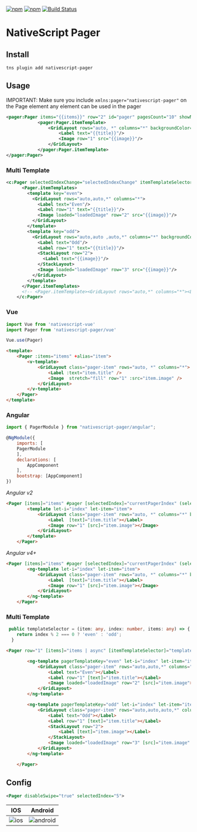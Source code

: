 [![npm](https://img.shields.io/npm/v/nativescript-pager.svg)](https://www.npmjs.com/package/nativescript-pager)
[![npm](https://img.shields.io/npm/dt/nativescript-pager.svg?label=npm%20downloads)](https://www.npmjs.com/package/nativescript-pager)
[![Build Status](https://travis-ci.org/triniwiz/nativescript-pager.svg?branch=master)](https://travis-ci.org/triniwiz/nativescript-pager)

# NativeScript Pager

## Install

`tns plugin add nativescript-pager`

## Usage

IMPORTANT: Make sure you include `xmlns:pager="nativescript-pager"` on the Page element any element can be used in the pager

```xml
<pager:Pager items="{{items}}" row="2" id="pager" pagesCount="10" showNativePageIndicator="false" backgroundColor="lightsteelblue">
            <pager:Pager.itemTemplate>
                <GridLayout rows="auto, *" columns="*" backgroundColor="red">
                    <Label text="{{title}}"/>
                    <Image row="1" src="{{image}}"/>
                </GridLayout>
            </pager:Pager.itemTemplate>
</pager:Pager>
```

### Multi Template

```xml
<c:Pager selectedIndexChange="selectedIndexChange" itemTemplateSelector="$index % 2 === 0 ? 'even' : 'odd'" selectedIndex="5" items="{{items}}" row="4" id="pager" pagesCount="10" showNativePageIndicator="false" backgroundColor="lightsteelblue">
      <Pager.itemTemplates>
        <template key="even">
          <GridLayout rows="auto,auto,*" columns="*">
            <Label text="Even"/>
            <Label row="1" text="{{title}}"/>
            <Image loaded="loadedImage" row="2" src="{{image}}"/>
          </GridLayout>
        </template>
        <template key="odd">
          <GridLayout rows="auto,auto ,auto,*" columns="*" backgroundColor="white">
            <Label text="Odd"/>
            <Label row="1" text="{{title}}"/>
            <StackLayout row="2">
              <Label text="{{image}}"/>
            </StackLayout>
            <Image loaded="loadedImage" row="3" src="{{image}}"/>
          </GridLayout>
        </template>
      </Pager.itemTemplates>
      <!-- <Pager.itemTemplate><GridLayout rows="auto,*" columns="*"><Label row="1" text="{{title}}"/><Image loaded="loadedImage" row="2" src="{{image}}"/></GridLayout></Pager.itemTemplate> -->
    </c:Pager>
```

### Vue


```js
import Vue from 'nativescript-vue'
import Pager from 'nativescript-pager/vue'

Vue.use(Pager)
```

```html
<template>
    <Pager :items="items" +alias="item">
        <v-template>
            <GridLayout class="pager-item" rows="auto, *" columns="*">
                <Label :text="item.title" />
                <Image  stretch="fill" row="1" :src="item.image" />
            </GridLayout>
        </v-template>
    </Pager>
</template>
```

### Angular

```js
import { PagerModule } from "nativescript-pager/angular";

@NgModule({
    imports: [
    PagerModule
    ],
    declarations: [
        AppComponent
    ],
    bootstrap: [AppComponent]
})
```

_Angular v2_

```html
<Pager [items]="items" #pager [selectedIndex]="currentPagerIndex" (selectedIndexChanged)="onIndexChanged($event)" class="pager">
        <template let-i="index" let-item="item">
            <GridLayout class="pager-item" rows="auto, *" columns="*" backgroundColor="red">
                <Label  [text]="item.title"></Label>
                <Image row="1" [src]="item.image"></Image>
            </GridLayout>
        </template>
    </Pager>
```

_Angular v4+_

```html
<Pager [items]="items" #pager [selectedIndex]="currentPagerIndex" (selectedIndexChanged)="onIndexChanged($event)" class="pager">
        <ng-template let-i="index" let-item="item">
            <GridLayout class="pager-item" rows="auto, *" columns="*" backgroundColor="red">
                <Label  [text]="item.title"></Label>
                <Image row="1" [src]="item.image"></Image>
            </GridLayout>
        </ng-template>
    </Pager>
```

### Multi Template

```ts
 public templateSelector = (item: any, index: number, items: any) => {
    return index % 2 === 0 ? 'even' : 'odd';
  }
```

```html
<Pager row="1" [items]="items | async" [itemTemplateSelector]="templateSelector" #pager [selectedIndex]="currentPagerIndex" (selectedIndexChange)="onIndexChanged($event)" class="pager" backgroundColor="lightsteelblue">

        <ng-template pagerTemplateKey="even" let-i="index" let-item="item">
            <GridLayout class="pager-item" rows="auto,auto,*" columns="*">
                <Label text="Even"></Label>
                <Label row="1" [text]="item.title"></Label>
                <Image loaded="loadedImage" row="2" [src]="item.image"></Image>
            </GridLayout>
        </ng-template>

        <ng-template pagerTemplateKey="odd" let-i="index" let-item="item">
            <GridLayout class="pager-item" rows="auto,auto,auto,*" columns="*" backgroundColor="white">
                <Label text="Odd"></Label>
                <Label row="1" [text]="item.title"></Label>
                <StackLayout row="2">
                    <Label [text]="item.image"></Label>
                </StackLayout>
                <Image loaded="loadedImage" row="3" [src]="item.image" ></Image>
            </GridLayout>
        </ng-template>

    </Pager>
```

## Config

```xml
<Pager disableSwipe="true" selectedIndex="5">
```

| IOS                                    | Android                                    |
| ------------------------------------------ | ------------------------------------------ |
| ![ios](https://i.imgur.com/mvkqXOa.gif) | ![android](https://i.imgur.com/LQgOZ0wh.gif) |
